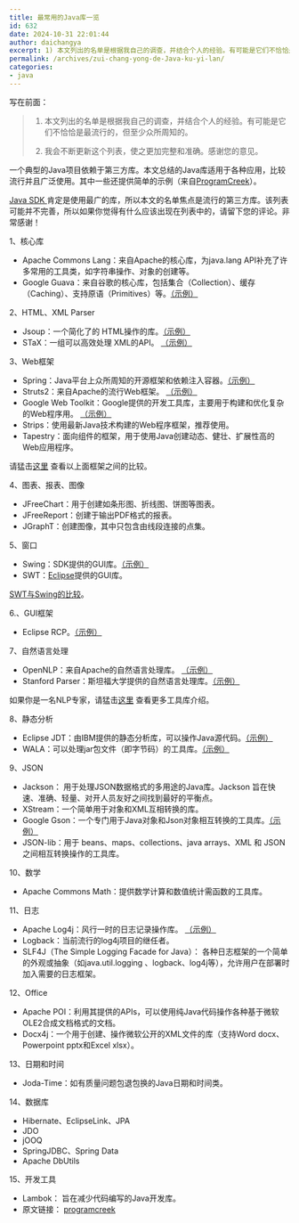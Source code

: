 ```yaml
---
title: 最常用的Java库一览
id: 632
date: 2024-10-31 22:01:44
author: daichangya
excerpt: 1) 本文列出的名单是根据我自己的调查，并结合个人的经验。有可能是它们不恰恰是最流行的，但至少众所周知的。2) 我会不断更新这个列表，使之更加完整和准确。感谢您的意见。
permalink: /archives/zui-chang-yong-de-Java-ku-yi-lan/
categories:
- java
---
```




写在前面：

> 1) 本文列出的名单是根据我自己的调查，并结合个人的经验。有可能是它们不恰恰是最流行的，但至少众所周知的。
> 
> 2) 我会不断更新这个列表，使之更加完整和准确。感谢您的意见。

一个典型的Java项目依赖于第三方库。本文总结的Java库适用于各种应用，比较流行并且广泛使用。其中一些还提供简单的示例（来自[ProgramCreek](http://www.programcreek.com/)）。

[Java SDK ](http://www.oracle.com/technetwork/java/javase/overview/index.html)肯定是使用最广的库，所以本文的名单焦点是流行的第三方库。该列表可能并不完善，所以如果你觉得有什么应该出现在列表中的，请留下您的评论。非常感谢！

1、核心库

*   Apache Commons Lang：来自Apache的核心库，为java.lang API补充了许多常用的工具类，如字符串操作、对象的创建等。
*   Google Guava：来自谷歌的核心库，包括集合（Collection）、缓存（Caching）、支持原语（Primitives）等。[（示例）](http://www.programcreek.com/2013/10/google-guava-splitter-example/)

2、HTML、XML Parser

*   Jsoup：一个简化了的 HTML操作的库。[（示例）](http://www.programcreek.com/2012/05/parse-html-in-java/)
*   STaX：一组可以高效处理 XML的API。 [（示例）](http://www.programcreek.com/2011/08/java-code-use-stax-to-create-xml-file/)

3、Web框架

*   Spring：Java平台上众所周知的开源框架和依赖注入容器。[（示例）](http://www.programcreek.com/2012/06/spring-framework-tutorial-hello-world/)
*   Struts2：来自Apache的流行Web框架。 [（示例）](http://www.programcreek.com/2010/03/struts-2-tutorials-sample-application-login-module/)
*   Google Web Toolkit：Google提供的开发工具库，主要用于构建和优化复杂的Web程序用。 [（示例）](http://www.programcreek.com/2011/01/a-example-application-of-gwt/)
*   Strips：使用最新Java技术构建的Web程序框架，推荐使用。
*   Tapestry：面向组件的框架，用于使用Java创建动态、健壮、扩展性高的Web应用程序。

请猛击[这里](http://www.programcreek.com/2011/08/java-web-frameworks-comparison/) 查看以上面框架之间的比较。

4、图表、报表、图像

*   JFreeChart：用于创建如条形图、折线图、饼图等图表。
*   JFreeReport：创建于输出PDF格式的报表。
*   JGraphT：创建图像，其中只包含由线段连接的点集。

5、窗口

*   Swing：SDK提供的GUI库。[（示例）](http://www.programcreek.com/2009/01/the-steps-involved-in-building-a-swing-gui-application/)
*   SWT：[Eclipse](http://res.importnew.com/eclipse "Eclipse ImportNew主页")提供的GUI库。

[SWT与Swing的比较](http://www.programcreek.com/2012/04/swing-vs-swt-side-by-side-comparison/)。

6.、GUI框架

*   Eclipse RCP。[（示例）](http://www.programcreek.com/2013/02/eclipse-rcp-tutorial-add-a-popup-menu/)

7、自然语言处理

*   OpenNLP：来自Apache的自然语言处理库。 [（示例）](http://www.programcreek.com/2012/05/opennlp-tutorial/)
*   Stanford Parser：斯坦福大学提供的自然语言处理库。[（示例）](http://www.programcreek.com/2012/07/java-example-for-using-stanford-postagger/)

如果你是一名NLP专家，请猛击[这里](http://www.programcreek.com/2013/05/collection-of-natural-language-processing-tools/) 查看更多工具库介绍。

8、静态分析

*   Eclipse JDT：由IBM提供的静态分析库，可以操作Java源代码。[（示例）](http://www.programcreek.com/2011/01/a-complete-standalone-example-of-astparser/)
*   WALA：可以处理jar包文件（即字节码）的工具库。[（示例）](http://www.programcreek.com/2012/10/wala-tutorial/)

9、JSON

*   Jackson： 用于处理JSON数据格式的多用途的Java库。Jackson 旨在快速、准确、轻量、对开人员友好之间找到最好的平衡点。
*   XStream：一个简单用于对象和XML互相转换的库。
*   Google Gson：一个专门用于Java对象和Json对象相互转换的工具库。[（示例）](http://www.programcreek.com/2012/05/call-google-search-api-in-java-program/)
*   JSON-lib：用于 beans、maps、collections、java arrays、XML 和 JSON 之间相互转换操作的工具库。

10、数学

*   Apache Commons Math：提供数学计算和数值统计需函数的工具库。

11、日志

*   Apache Log4j：风行一时的日志记录操作库。 [（示例）](http://www.programcreek.com/2009/06/an-entry-example-of-log4j/)
*   Logback：当前流行的log4j项目的继任者。
*   SLF4J（The Simple Logging Facade for Java）： 各种日志框架的一个简单的外观或抽象（如java.util.logging 、logback、log4j等），允许用户在部署时加入需要的日志框架。

12、Office

*   Apache POI：利用其提供的APIs，可以使用纯Java代码操作各种基于微软OLE2合成文档格式的文档。
*   Docx4j：一个用于创建、操作微软公开的XML文件的库（支持Word docx、 Powerpoint pptx和Excel xlsx）。

13、日期和时间

*   Joda-Time：如有质量问题包退包换的Java日期和时间类。

14、数据库

*   Hibernate、EclipseLink、JPA
*   JDO
*   jOOQ
*   SpringJDBC、Spring Data
*   Apache DbUtils

15、开发工具

*   Lambok： 旨在减少代码编写的Java开发库。
*   原文链接： [programcreek](http://www.programcreek.com/2011/08/the-most-widely-used-java-apis/) 